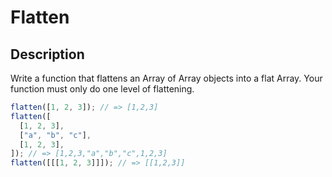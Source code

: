# Flatten

## Description

Write a function that flattens an Array of Array objects into a flat Array. Your function must only do one level of flattening.

```js
flatten([1, 2, 3]); // => [1,2,3]
flatten([
  [1, 2, 3],
  ["a", "b", "c"],
  [1, 2, 3],
]); // => [1,2,3,"a","b","c",1,2,3]
flatten([[[1, 2, 3]]]); // => [[1,2,3]]
```
